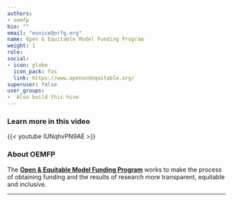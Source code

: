 ```yaml
---
authors:
- oemfp
bio: ""
email: "eunice@orfg.org"
name: Open & Equitable Model Funding Program
weight: 1
role: 
social:
- icon: globe
  icon_pack: fas
  link: https://www.openandequitable.org/
superuser: false
user_groups:
-  Also build this hive
---
```


### Learn more in this video

{{< youtube IUNqhvPN9AE >}} 

### About OEMFP

The **[Open & Equitable Model Funding Program](https://www.openandequitable.org/)** works to make the process of obtaining funding and the results of research more transparent, equitable and inclusive. 




***

